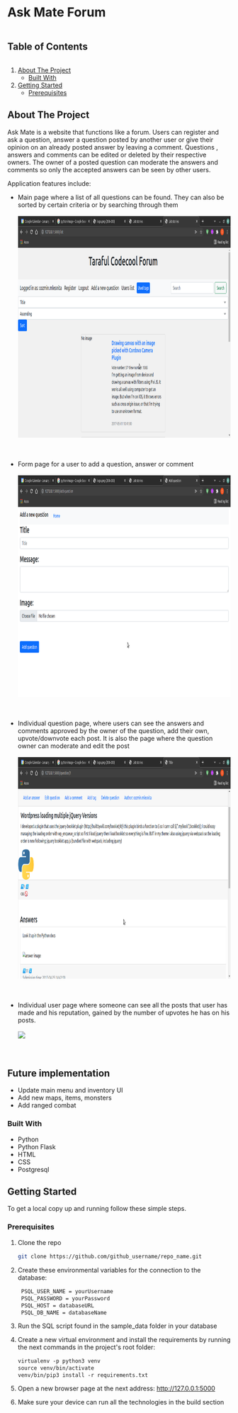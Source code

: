 <!-- TABLE OF CONTENTS -->

# Ask Mate Forum

<summary><h2 style="display: inline-block">Table of Contents</h2></summary>
<ol>
<li>
    <a href="#about-the-project">About The Project</a>
    <ul>
    <li><a href="#built-with">Built With</a></li>
    </ul>
</li>
<li>
    <a href="#getting-started">Getting Started</a>
    <ul>
    <li><a href="#prerequisites">Prerequisites</a></li>
    </ul>
</li>

</ol>

<!-- ABOUT THE PROJECT -->

## About The Project

Ask Mate is a website that functions like a forum. Users can register and ask a question,
answer a question posted by another user or give their opinion on an already posted answer by leaving a comment. Questions
, answers and comments can be edited or deleted by their respective owners.
The owner of a posted question can moderate the answers and comments so only the accepted answers can be seen by other users.

Application features include:

- Main page where a list of all questions can be found. They can also be sorted by certain criteria or by searching through them<br/><br/>
  <img src="https://raw.githubusercontent.com/CozminM/Ask_Mate/master/public/list-page.png" height="500" width="auto">
  <br/>
  <br/>
  <br/>

- Form page for a user to add a question, answer or comment<br/><br/>
  <img src="https://raw.githubusercontent.com/CozminM/Ask_Mate/master/public/add-form.png" height="500" width="auto">
  <br/><br/><br/>

- Individual question page, where users can see the answers and comments approved by the owner of the question,
add their own, upvote/downvote each post. It is also the page where the question owner can moderate and edit the post<br/><br/>
  <img src="https://raw.githubusercontent.com/CozminM/Ask_Mate/master/public/question-page.png" height="500" width="auto">
  <br/><br/><br/>

- Individual user page where someone can see all the posts that user has made and his reputation,
 gained by the number of upvotes he has on his posts.<br/><br/>
  <img src="https://raw.githubusercontent.com/CozminM/Ask_Mate/master/public/.png" height="500" width="auto">
  <br/><br/><br/>

## Future implementation

- Update main menu and inventory UI
- Add new maps, items, monsters
- Add ranged combat


### Built With

- Python
- Python Flask
- HTML
- CSS
- Postgresql

<!-- GETTING STARTED -->

## Getting Started

To get a local copy up and running follow these simple steps.

### Prerequisites

1. Clone the repo
   ```sh
   git clone https://github.com/github_username/repo_name.git
   ```
2. Create these environmental variables for the connection to the database: 
   ```
    PSQL_USER_NAME = yourUsername
    PSQL_PASSWORD = yourPassword
    PSQL_HOST = databaseURL
    PSQL_DB_NAME = databaseName
   ```
   
3. Run the SQL script found in the sample_data folder in your database

4. Create a new virtual environment and install the requirements by running the next commands in the project's root folder:

    ```
   virtualenv -p python3 venv
   source venv/bin/activate
   venv/bin/pip3 install -r requirements.txt
   ```
   
5. Open a new browser page at the next address: http://127.0.0.1:5000

6. Make sure your device can run all the technologies in the build section

